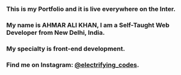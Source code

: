 ### This is my Portfolio and it is live everywhere on the Inter.

### My name is AHMAR ALI KHAN, I am a Self-Taught Web Developer from New Delhi, India.

### My specialty is front-end development.

### Find me on Instagram: [@electrifying_codes][instagram].

[instagram]: https://instagram.com/electrifying_codes
